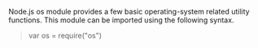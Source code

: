 Node.js os module provides a few basic operating-system related utility functions. This module can be imported using the following syntax.

> var os = require("os")